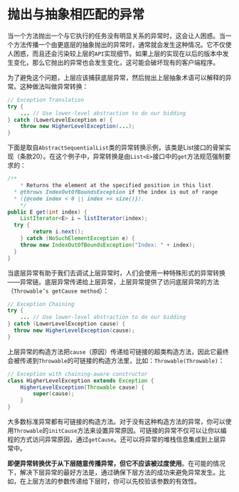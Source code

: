 # 抛出与抽象相匹配的异常

当一个方法抛出一个与它执行的任务没有明显关系的异常时，这会让人困惑。当一个方法传播一个由更底层的抽象抛出的异常时，通常就会发生这种情况。它不仅使人困惑，而且还会污染较上层的`API`实现细节。如果上层的实现在以后的版本中发生变化，那么它抛出的异常也会发生变化，这可能会破坏现有的客户端程序。

为了避免这个问题，上层应该捕获底层异常，然后抛出上层抽象术语可以解释的异常。这种做法叫做异常转换：

```java
// Exception Translation
try {
	... // Use lower-level abstraction to do our bidding
} catch (LowerLevelException e) {
	throw new HigherLevelException(...);
}
```

下面是取自`AbstractSequentialList`类的异常转换示例，该类是List接口的骨架实现（条款20）。在这个例子中，异常转换是由`List<E>`接口中的`get`方法规范强制要求的：

```java
/**
	* Returns the element at the specified position in this list.
  * @throws IndexOutOfBoundsException if the index is out of range 
  * ({@code index < 0 || index >= size()}).
	*/
public E get(int index) {
	ListIterator<E> i = listIterator(index); 
  try {
		return i.next();
	} catch (NoSuchElementException e) {
    throw new IndexOutOfBoundsException("Index: " + index);
  }
}
```

当底层异常有助于我们去调试上层异常时，人们会使用一种特殊形式的异常转换——异常链。底层异常传递给上层异常，上层异常提供了访问底层异常的方法（`Throwable’s getCause method`）：

```java
// Exception Chaining
try {
	... // Use lower-level abstraction to do our bidding
} catch (LowerLevelException cause) {
  throw new HigherLevelException(cause);
}

```

上层异常的构造方法把`cause`（原因）传递给可链接的超类构造方法，因此它最终会被传递到`Throwable`的可链接的构造方法里，比如：`Throwable(Throwable)`：

```java
// Exception with chaining-aware constructor
class HigherLevelException extends Exception {
	HigherLevelException(Throwable cause) {
		super(cause);
	}
}
```

大多数标准异常都有可链接的构造方法。对于没有这种构造方法的异常，你可以使用`Throwable`的`initCause`方法来设置异常原因。可链接的异常不仅可以让你以编程的方式访问异常原因，通过`getCause`。还可以将异常的堆栈信息集成到上层异常中。

**即便异常转换优于从下层随意传播异常，但它不应该被过度使用**。在可能的情况下，解决下层异常的最好方法是，通过确保下层方法的成功来避免异常发生。比如，在上层方法的参数传递给下层时，你可以先校验该参数的有效性。


